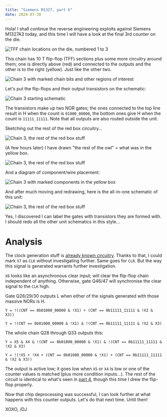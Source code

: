 ```yaml
---
title: "Siemens M1327, part 6"
date: 2024-07-30
---
```


Hola! I shall continue the reverse engineering exploits against Siemens M1327A3 today, and this time I will have a look at the final 3rd counter on the die.

![TFF chain locations on the die, numbered 1 to 3](/blarg/assets/20240725/tff-chain-locations.jpg)

This chain has 10 T flip-flop (TFF) sections plus some more circuitry around them; one is directly above (red) and connected to the outputs and the other is to the right (yellow). Just like the other two.

![Chain 3 with marked chain bits and other regions of interest](/blarg/assets/20240730/counter-3-overview.jpg)

Let's put the flip-flops and their output transistors on the schematic:

![Chain 3 starting schematic](/blarg/assets/20240730/counter-3-schematic-1.png)

The transistors make up two NOR gates; the ones connected to the top line result in H when the count is `01000_00000`, the bottom ones give H when the count is `11111_11111`. Note that all outputs are also routed outside the unit.

Sketching out the rest of the red box circuitry...

![Chain 3, the rest of the red box stuff](/blarg/assets/20240730/counter-3-schematic-2.png)

(A few hours later) I have drawn "the rest of the owl" = what was in the yellow box.

![Chain 3, the rest of the red box stuff](/blarg/assets/20240730/counter-3-schematic-3.png)

And a diagram of component/wire placement:

![Chain 3 with marked components in the yellow box](/blarg/assets/20240730/counter-3-overview-marked.jpg)

And after much moving and redrawing, here is the all-in-one schematic of this unit:

![Chain 3, the rest of the red box stuff](/blarg/assets/20240730/counter-3-schematic-final.png)

Yes, I discovered I can label the gates with transistors they are formed with. I should redo all the other unit schematics in this style...

# Analysis

The clock generation stuff is [already known circuitry](/blarg/2024/07/25/siemens-m1327-part-4.html). Thanks to that, I could mark `X7` as `CLK` without investigating further. Same goes for `CLR`. But the way this signal is generated warrants further investigation.

`X6` looks like an asynchronous clear input; will clear the flip-flop chain independent of anything. Otherwise, gate Q46/47 will synchronise the clear signal to the `CLK` high.

Gate Q28/29/30 outputs L when either of the signals generated with those massive NORs is H.

```
Y = !((CNT == 0b01000_00000 & !X1) + (CNT == 0b11111_11111 & !X2 & X3))

Y = !(CNT == 0b01000_00000 & !X1) & !(CNT == 0b11111_11111 & !X2 & X3)
```

The whole chain Q28 through Q33 outputs this:

```
Y = X5 & X4 & !(CNT == 0b01000_00000 & !X1) & !(CNT == 0b11111_11111 & !X2 & X3)

Y = !(!X5 + !X4 + (CNT == 0b01000_00000 & !X1) + (CNT == 0b11111_11111 & !X2 & X3))
```

The output is active low; it goes low when `X5` or `X4` is low or one of the counter values is matched (plus more condition inputs...). The rest of the circuit is identical to what's seen in [part 4](/blarg/2024/07/25/siemens-m1327-part-4.html), though this time I drew the flip-flop properly.

Now that chip deprocessing was successful, I can look further at what happens with this counter outputs. Let's do that next time. Until then!

XOXO,
/DJ
